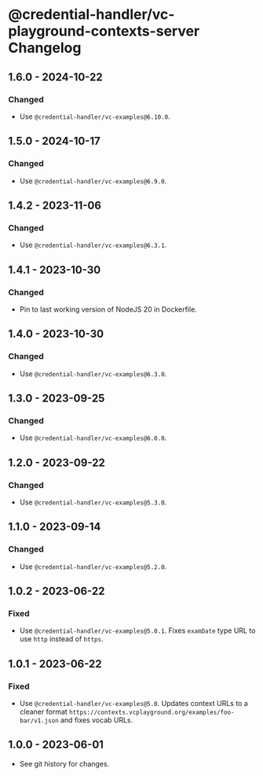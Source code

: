 # @credential-handler/vc-playground-contexts-server Changelog

## 1.6.0 - 2024-10-22

### Changed
- Use `@credential-handler/vc-examples@6.10.0`.

## 1.5.0 - 2024-10-17

### Changed
- Use `@credential-handler/vc-examples@6.9.0`.

## 1.4.2 - 2023-11-06

### Changed
- Use `@credential-handler/vc-examples@6.3.1`.

## 1.4.1 - 2023-10-30

### Changed
- Pin to last working version of NodeJS 20 in Dockerfile.

## 1.4.0 - 2023-10-30

### Changed
- Use `@credential-handler/vc-examples@6.3.0`.

## 1.3.0 - 2023-09-25

### Changed
- Use `@credential-handler/vc-examples@6.0.0`.

## 1.2.0 - 2023-09-22

### Changed
- Use `@credential-handler/vc-examples@5.3.0`.

## 1.1.0 - 2023-09-14

### Changed
- Use `@credential-handler/vc-examples@5.2.0`.


## 1.0.2 - 2023-06-22

### Fixed
- Use `@credential-handler/vc-examples@5.0.1`. Fixes `examDate` type URL to use
  `http` instead of `https`.

## 1.0.1 - 2023-06-22

### Fixed
- Use `@credential-handler/vc-examples@5.0`. Updates context URLs to a cleaner
  format `https://contexts.vcplayground.org/examples/foo-bar/v1.json` and fixes
  vocab URLs.

## 1.0.0 - 2023-06-01

- See git history for changes.
